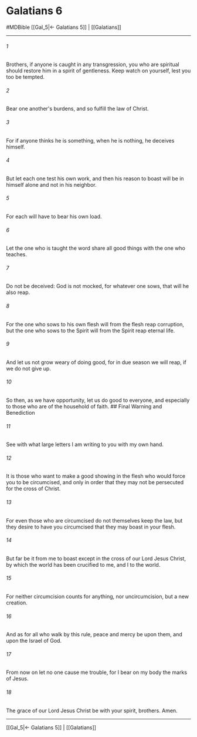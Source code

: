 # Galatians 6
#MDBible
[[Gal_5|← Galatians 5]] | [[Galatians]]

***

###### 1 
Brothers, if anyone is caught in any transgression, you who are spiritual should restore him in a spirit of gentleness. Keep watch on yourself, lest you too be tempted. 

###### 2 
Bear one another's burdens, and so fulfill the law of Christ. 

###### 3 
For if anyone thinks he is something, when he is nothing, he deceives himself. 

###### 4 
But let each one test his own work, and then his reason to boast will be in himself alone and not in his neighbor. 

###### 5 
For each will have to bear his own load. 

###### 6 
Let the one who is taught the word share all good things with the one who teaches. 

###### 7 
Do not be deceived: God is not mocked, for whatever one sows, that will he also reap. 

###### 8 
For the one who sows to his own flesh will from the flesh reap corruption, but the one who sows to the Spirit will from the Spirit reap eternal life. 

###### 9 
And let us not grow weary of doing good, for in due season we will reap, if we do not give up. 

###### 10 
So then, as we have opportunity, let us do good to everyone, and especially to those who are of the household of faith. ## Final Warning and Benediction 

###### 11 
See with what large letters I am writing to you with my own hand. 

###### 12 
It is those who want to make a good showing in the flesh who would force you to be circumcised, and only in order that they may not be persecuted for the cross of Christ. 

###### 13 
For even those who are circumcised do not themselves keep the law, but they desire to have you circumcised that they may boast in your flesh. 

###### 14 
But far be it from me to boast except in the cross of our Lord Jesus Christ, by which the world has been crucified to me, and I to the world. 

###### 15 
For neither circumcision counts for anything, nor uncircumcision, but a new creation. 

###### 16 
And as for all who walk by this rule, peace and mercy be upon them, and upon the Israel of God. 

###### 17 
From now on let no one cause me trouble, for I bear on my body the marks of Jesus. 

###### 18 
The grace of our Lord Jesus Christ be with your spirit, brothers. Amen. 

***

[[Gal_5|← Galatians 5]] | [[Galatians]]
